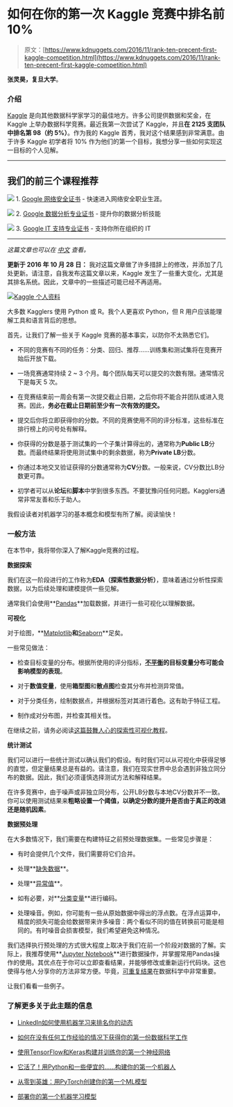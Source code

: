 # 如何在你的第一次 Kaggle 竞赛中排名前 10%

> 原文：[https://www.kdnuggets.com/2016/11/rank-ten-precent-first-kaggle-competition.html](https://www.kdnuggets.com/2016/11/rank-ten-precent-first-kaggle-competition.html)

**张灵昊，复旦大学**。

### 介绍

[Kaggle](https://www.kaggle.com/) 是向其他数据科学家学习的最佳地方。许多公司提供数据和奖金，在 Kaggle 上举办数据科学竞赛。最近我第一次尝试了 Kaggle，并且**在 2125 支团队中排名第 98（约 5%）**。作为我的 Kaggle 首秀，我对这个结果感到非常满意。由于许多 Kaggle 初学者将 10% 作为他们的第一个目标，我想分享一些如何实现这一目标的个人见解。

* * *

## 我们的前三个课程推荐

![](../Images/0244c01ba9267c002ef39d4907e0b8fb.png) 1\. [Google 网络安全证书](https://www.kdnuggets.com/google-cybersecurity) - 快速进入网络安全职业生涯。

![](../Images/e225c49c3c91745821c8c0368bf04711.png) 2\. [Google 数据分析专业证书](https://www.kdnuggets.com/google-data-analytics) - 提升你的数据分析技能

![](../Images/0244c01ba9267c002ef39d4907e0b8fb.png) 3\. [Google IT 支持专业证书](https://www.kdnuggets.com/google-itsupport) - 支持你所在组织的 IT

* * *

*这篇文章也可以在 [中文](https://dnc1994.com/2016/04/rank-10-percent-in-first-kaggle-competition/) 查看。*

**更新于 2016 年 10 月 28 日：** 我对这篇文章做了许多措辞上的修改，并添加了几处更新。请注意，自我发布这篇文章以来，Kaggle 发生了一些重大变化，尤其是其排名系统。因此，文章中的一些描述可能已经不再适用。

[![Kaggle 个人资料](../Images/825b26f93f6aec236dc71f058aed8992.png)](http://7xlo8f.com1.z0.glb.clouddn.com/blog-kaggle_profile.png)

大多数 Kagglers 使用 Python 或 R。我个人更喜欢 Python，但 R 用户应该能理解工具和语言背后的思想。

首先，让我们了解一些关于 Kaggle 竞赛的基本事实，以防你不太熟悉它们。

+   不同的竞赛有不同的任务：分类、回归、推荐……训练集和测试集将在竞赛开始后开放下载。

+   一场竞赛通常持续 2 ~ 3 个月。每个团队每天可以提交的次数有限。通常情况下是每天 5 次。

+   在竞赛结束前一周会有第一次提交截止日期，之后你将不能合并团队或进入竞赛。因此，**务必在截止日期前至少有一次有效的提交。**

+   提交后你将立即获得你的分数。不同的竞赛使用不同的评分标准，这些标准在排行榜上的问号处有解释。

+   你获得的分数是基于测试集的一个子集计算得出的，通常称为**Public LB**分数。而最终结果将使用测试集中的剩余数据，称为**Private LB**分数。

+   你通过本地交叉验证获得的分数通常称为**CV**分数。一般来说，CV分数比LB分数更可靠。

+   初学者可以从**论坛**和**脚本**中学到很多东西。不要犹豫问任何问题。Kagglers通常非常友善和乐于助人。

我假设读者对机器学习的基本概念和模型有所了解。阅读愉快！

### 一般方法

在本节中，我将带你深入了解Kaggle竞赛的过程。

**数据探索**

我们在这一阶段进行的工作称为**EDA（探索性数据分析）**，意味着通过分析性探索数据，以为后续处理和建模提供一些见解。

通常我们会使用**[Pandas](http://pandas.pydata.org/)**加载数据，并进行一些可视化以理解数据。

**可视化**

对于绘图，**[Matplotlib](http://matplotlib.org/)**和**[Seaborn](https://stanford.edu/~mwaskom/software/seaborn/)**足矣。

一些常见做法：

+   检查目标变量的分布。根据所使用的评分指标，**[不平衡](http://ieeexplore.ieee.org/stamp/stamp.jsp?arnumber=5128907)的目标变量分布可能会影响模型的表现**。

+   对于**数值变量**，使用**箱型图**和**散点图**检查其分布并检测异常值。

+   对于分类任务，绘制数据点，并根据标签对其进行着色。这有助于特征工程。

+   制作成对分布图，并检查其相关性。

在继续之前，请务必阅读[这篇鼓舞人心的探索性可视化教程](https://www.kaggle.com/benhamner/d/uciml/iris/python-data-visualizations)。

**统计测试**

我们可以进行一些统计测试以确认我们的假设。有时我们可以从可视化中获得足够的直觉，但定量结果总是有益的。请注意，我们在现实世界中总会遇到非独立同分布的数据。因此，我们必须谨慎选择测试方法和解释结果。

在许多竞赛中，由于噪声或非独立同分布，公开LB分数与本地CV分数并不一致。你可以使用测试结果来**粗略设置一个阈值，以确定分数的提升是否由于真正的改进还是随机因素**。

**数据预处理**

在大多数情况下，我们需要在构建特征之前预处理数据集。一些常见步骤是：

+   有时会提供几个文件，我们需要将它们合并。

+   处理**[缺失数据](https://en.wikipedia.org/wiki/Missing_data)**。

+   处理**[异常值](https://en.wikipedia.org/wiki/Outlier)**。

+   如有必要，对**[分类变量](https://en.wikipedia.org/wiki/Categorical_variable)**进行编码。

+   处理噪音。例如，你可能有一些从原始数据中得出的浮点数。在浮点运算中，精度的损失可能会给数据带来许多噪音：两个看似不同的值在转换前可能是相同的。有时噪音会损害模型，我们希望避免这种情况。

我们选择执行预处理的方式很大程度上取决于我们在前一个阶段对数据的了解。实际上，我推荐使用**[Jupyter Notebook](http://ipython.org/notebook.html)**进行数据操作，并掌握常用Pandas操作的使用。其优点在于你可以立即查看结果，并能够修改或重新运行代码块。这也使得与他人分享你的方法非常方便。毕竟，[可重复结果](https://en.wikipedia.org/wiki/Reproducibility)在数据科学中非常重要。

让我们看看一些例子。

### 了解更多关于此主题的信息

+   [LinkedIn如何使用机器学习来排名你的动态](https://www.kdnuggets.com/2022/11/linkedin-uses-machine-learning-rank-feed.html)

+   [如何在没有任何工作经验的情况下获得你的第一份数据科学工作](https://www.kdnuggets.com/2021/02/first-job-data-science-without-work-experience.html)

+   [使用TensorFlow和Keras构建并训练你的第一个神经网络](https://www.kdnuggets.com/2023/05/building-training-first-neural-network-tensorflow-keras.html)

+   [它活了！用Python和一些便宜的……构建你的第一个机器人](https://www.kdnuggets.com/2023/06/manning-build-first-robots-python-cheap-basic-components.html)

+   [从零到英雄：用PyTorch创建你的第一个ML模型](https://www.kdnuggets.com/from-zero-to-hero-create-your-first-ml-model-with-pytorch)

+   [部署你的第一个机器学习模型](https://www.kdnuggets.com/deploying-your-first-machine-learning-model)

